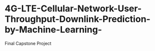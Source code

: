 # 4G-LTE-Cellular-Network-User-Throughput-Downlink-Prediction-by-Machine-Learning-
Final Capstone Project
